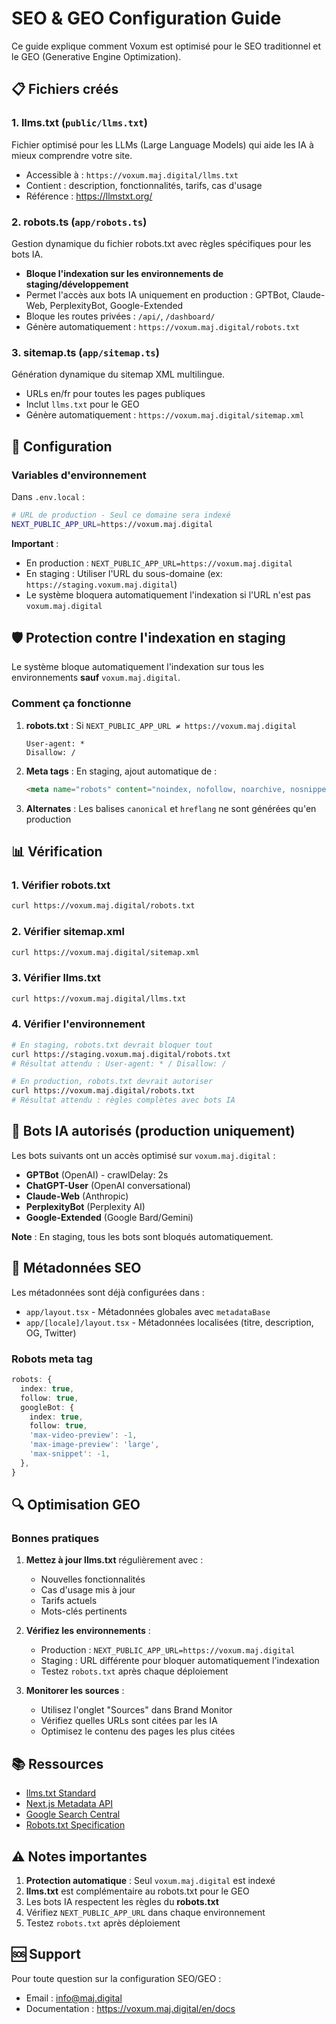 # SEO & GEO Configuration Guide

Ce guide explique comment Voxum est optimisé pour le SEO traditionnel et le GEO (Generative Engine Optimization).

## 📋 Fichiers créés

### 1. **llms.txt** (`public/llms.txt`)
Fichier optimisé pour les LLMs (Large Language Models) qui aide les IA à mieux comprendre votre site.
- Accessible à : `https://voxum.maj.digital/llms.txt`
- Contient : description, fonctionnalités, tarifs, cas d'usage
- Référence : https://llmstxt.org/

### 2. **robots.ts** (`app/robots.ts`)
Gestion dynamique du fichier robots.txt avec règles spécifiques pour les bots IA.
- **Bloque l'indexation sur les environnements de staging/développement**
- Permet l'accès aux bots IA uniquement en production : GPTBot, Claude-Web, PerplexityBot, Google-Extended
- Bloque les routes privées : `/api/`, `/dashboard/`
- Génère automatiquement : `https://voxum.maj.digital/robots.txt`

### 3. **sitemap.ts** (`app/sitemap.ts`)
Génération dynamique du sitemap XML multilingue.
- URLs en/fr pour toutes les pages publiques
- Inclut `llms.txt` pour le GEO
- Génère automatiquement : `https://voxum.maj.digital/sitemap.xml`

## 🔧 Configuration

### Variables d'environnement

Dans `.env.local` :

```bash
# URL de production - Seul ce domaine sera indexé
NEXT_PUBLIC_APP_URL=https://voxum.maj.digital
```

**Important** : 
- En production : `NEXT_PUBLIC_APP_URL=https://voxum.maj.digital`
- En staging : Utiliser l'URL du sous-domaine (ex: `https://staging.voxum.maj.digital`)
- Le système bloquera automatiquement l'indexation si l'URL n'est pas `voxum.maj.digital`

## 🛡️ Protection contre l'indexation en staging

Le système bloque automatiquement l'indexation sur tous les environnements **sauf** `voxum.maj.digital`.

### Comment ça fonctionne

1. **robots.txt** : Si `NEXT_PUBLIC_APP_URL ≠ https://voxum.maj.digital`
   ```
   User-agent: *
   Disallow: /
   ```

2. **Meta tags** : En staging, ajout automatique de :
   ```html
   <meta name="robots" content="noindex, nofollow, noarchive, nosnippet" />
   ```

3. **Alternates** : Les balises `canonical` et `hreflang` ne sont générées qu'en production

## 📊 Vérification

### 1. Vérifier robots.txt
```bash
curl https://voxum.maj.digital/robots.txt
```

### 2. Vérifier sitemap.xml
```bash
curl https://voxum.maj.digital/sitemap.xml
```

### 3. Vérifier llms.txt
```bash
curl https://voxum.maj.digital/llms.txt
```

### 4. Vérifier l'environnement
```bash
# En staging, robots.txt devrait bloquer tout
curl https://staging.voxum.maj.digital/robots.txt
# Résultat attendu : User-agent: * / Disallow: /

# En production, robots.txt devrait autoriser
curl https://voxum.maj.digital/robots.txt
# Résultat attendu : règles complètes avec bots IA
```

## 🎯 Bots IA autorisés (production uniquement)

Les bots suivants ont un accès optimisé sur `voxum.maj.digital` :

- **GPTBot** (OpenAI) - crawlDelay: 2s
- **ChatGPT-User** (OpenAI conversational)
- **Claude-Web** (Anthropic)
- **PerplexityBot** (Perplexity AI)
- **Google-Extended** (Google Bard/Gemini)

**Note** : En staging, tous les bots sont bloqués automatiquement.

## 📝 Métadonnées SEO

Les métadonnées sont déjà configurées dans :
- `app/layout.tsx` - Métadonnées globales avec `metadataBase`
- `app/[locale]/layout.tsx` - Métadonnées localisées (titre, description, OG, Twitter)

### Robots meta tag
```typescript
robots: {
  index: true,
  follow: true,
  googleBot: {
    index: true,
    follow: true,
    'max-video-preview': -1,
    'max-image-preview': 'large',
    'max-snippet': -1,
  },
}
```

## 🔍 Optimisation GEO

### Bonnes pratiques

1. **Mettez à jour llms.txt** régulièrement avec :
   - Nouvelles fonctionnalités
   - Cas d'usage mis à jour
   - Tarifs actuels
   - Mots-clés pertinents

2. **Vérifiez les environnements** :
   - Production : `NEXT_PUBLIC_APP_URL=https://voxum.maj.digital`
   - Staging : URL différente pour bloquer automatiquement l'indexation
   - Testez `robots.txt` après chaque déploiement

3. **Monitorer les sources** :
   - Utilisez l'onglet "Sources" dans Brand Monitor
   - Vérifiez quelles URLs sont citées par les IA
   - Optimisez le contenu des pages les plus citées

## 📚 Ressources

- [llms.txt Standard](https://llmstxt.org/)
- [Next.js Metadata API](https://nextjs.org/docs/app/api-reference/functions/generate-metadata)
- [Google Search Central](https://developers.google.com/search)
- [Robots.txt Specification](https://developers.google.com/search/docs/crawling-indexing/robots/intro)

## ⚠️ Notes importantes

1. **Protection automatique** : Seul `voxum.maj.digital` est indexé
2. **llms.txt** est complémentaire au robots.txt pour le GEO
3. Les bots IA respectent les règles du **robots.txt**
4. Vérifiez `NEXT_PUBLIC_APP_URL` dans chaque environnement
5. Testez `robots.txt` après déploiement

## 🆘 Support

Pour toute question sur la configuration SEO/GEO :
- Email : info@maj.digital
- Documentation : https://voxum.maj.digital/en/docs

